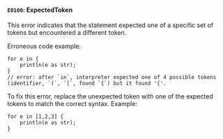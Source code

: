 #### `E0100`: ExpectedToken

This error indicates that the statement expected one of a specific set of tokens but encountered a different token.

Erroneous code example:
```
for e in {
    println(e as str);
} 
// error: after `in`, interpreter expected one of 4 possible tokens (identifier, `(`, `[`, found `{`) but it found '{'.
```

To fix this error, replace the unexpected token with one of the expected tokens to match the correct syntax. Example:

```
for e in [1,2,3] {
    println(e as str);
}
```
